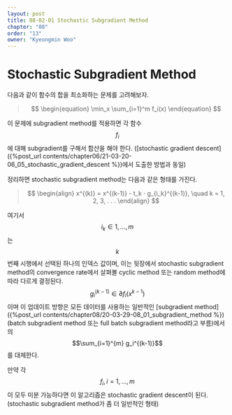 ```yaml
---
layout: post
title: 08-02-01 Stochastic Subgradient Method
chapter: "08"
order: "13"
owner: "Kyeongmin Woo"
---
```


# Stochastic Subgradient Method

다음과 같이 함수의 합을 최소화하는 문제를 고려해보자.

>$$
\begin{equation}
\min_x \sum_{i=1}^m f_i(x)
\end{equation}
$$

이 문제에 subgradient method를 적용하면 각 함수 $$f_i$$에 대해 subgradient를 구해서 합산을 해야 한다. ([stochastic gradient descent]({%post_url contents/chapter06/21-03-20-06_05_stochastic_gradient_descent %})에서 도출한 방법과 동일)

정리하면 stochastic subgradient method는 다음과 같은 형태를 가진다. 

>$$
\begin{align}
x^{(k)} = x^{(k-1)} - t_k ⋅ g_{i_k}^{(k-1)}, \quad k = 1, 2, 3, . . . 
\end{align}
$$

여기서 $$i_k \in {1,...,m}$$는 $$k$$번째 시행에서 선택된 하나의 인덱스 값이며, 이는 뒷장에서 stochastic subgradient method의 convergence rate에서 살펴볼  cyclic method 또는 random method에 따라 다르게 결정된다. $$g_{i}^{(k-1)} \in \partial f_{i}(x^{k-1}) $$이며 이 업데이트 방향은 모든 데이터를 사용하는 일반적인 [subgradient method]({%post_url contents/chapter08/20-03-29-08_01_subgradient_method %}) (batch subgradient method 또는 full batch subgradient method라고 부름)에서의 $$\sum_{i=1}^{m} g_i^{(k-1)}$$를 대체한다.

만약 각 $$f_i, i = 1,...,m$$이 모두 미분 가능하다면 이 알고리즘은 stochastic gradient descent이 된다. (stochastic subgradient method가 좀 더 일반적인 형태)
